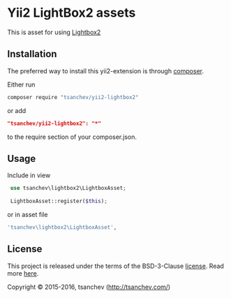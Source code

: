 Yii2 LightBox2 assets
=====================

This is asset for using [Lightbox2](https://github.com/lokesh/lightbox2)

## Installation

The preferred way to install this yii2-extension is through [composer](http://getcomposer.org/download/).

Either run

```sh
composer require "tsanchev/yii2-lightbox2"
```

or add

```json
"tsanchev/yii2-lightbox2": "*"
```

to the require section of your composer.json.

## Usage

Include in view

```php
 use tsanchev\lightbox2\LightboxAsset;
 
 LightboxAsset::register($this);
 ```  
        
 or in asset file
 
 ```php
 'tsanchev\lightbox2\LightboxAsset',
 ```

## License

This project is released under the terms of the BSD-3-Clause [license](LICENSE).
Read more [here](http://choosealicense.com/licenses/bsd-3-clause).

Copyright © 2015-2016, tsanchev (http://tsanchev.com/)

